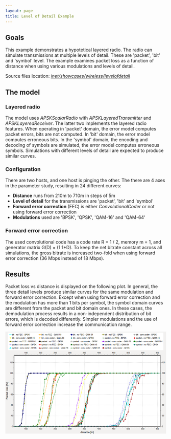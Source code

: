 ```yaml
---
layout: page
title: Level of Detail Example
---
```


Goals
-----

This example demonstrates a hypotetical layered radio. The radio can simulate transmissions at multiple levels of detail. These are 'packet', 'bit' and 'symbol' level. The example examines packet loss as a function of distance when using various modulations and levels of detail.

Source files location: <a href="https://github.com/inet-framework/inet-showcases/tree/master/wireless/levelofdetail" target="_blank"><var>inet/showcases/wireless/levelofdetail</var></a>

The model
---------

### Layered radio

The model uses <var>APSKScalarRadio</var> with <var>APSKLayeredTransmitter</var> and <var>APSKLayeredReceiver</var>. The latter two implements the layered radio features. When operating in 'packet' domain, the error model computes packet errors, bits are not computed. In 'bit' domain, the error model computes erroneous bits. In the 'symbol' domain, the encoding and decoding of symbols are simulated, the error model computes erroneous symbols. Simulations with different levels of detail are expected to produce similar curves.

### Configuration

There are two hosts, and one host is pinging the other. The there are 4 axes in the parameter study, resulting in 24 different curves:

-   **Distance** runs from 210m to 710m in steps of 5m
-   **Level of detail** for the transmissions are 'packet', 'bit' and 'symbol'
-   **Forward error correction** (FEC) is either <var>ConvolutionalCoder</var> or not using forward error correction
-   **Modulations** used are 'BPSK', 'QPSK', 'QAM-16' and 'QAM-64'

### Forward error correction

The used convolutional code has a code rate R = 1 / 2, memory m = 1, and generator matrix G(D) = (1 1+D). To keep the net bitrate constant across all simulations, the gross bitrate is increased two-fold when using forward error correction (36 Mbps instead of 18 Mbps).

Results
-------

Packet loss vs distance is displayed on the following plot. In general, the three detail levels produce similar curves for the same modulation and forward error correction. Except when using forward error correction and the modulation has more than 1 bits per symbol, the symbol domain curves are different from the packet and bit domain ones. In these cases, the demodulation process results in a non-independent distribution of bit errors, which is decoded differently. Simpler modulations and the use of forward error correction increase the communication range.

<a href="General.svg" target="_blank"><img class="screen" src="results.png">


